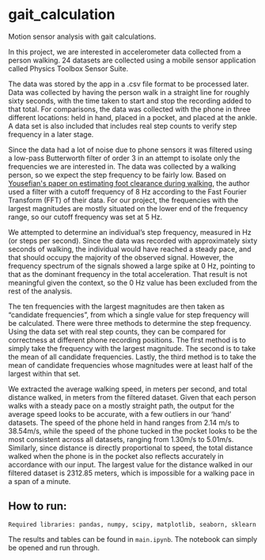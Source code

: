 # gait_calculation

Motion sensor analysis with gait calculations.

In this project, we are interested in accelerometer data collected from a person walking.
24 datasets are collected using a mobile sensor application called Physics Toolbox Sensor Suite.

The data was stored by the app in a .csv file format to be processed later. Data was collected by having the person walk in a straight line for roughly sixty seconds, with the time taken to start and stop the recording added to that total. For comparisons, the data was collected with the phone in three different locations: held in hand, placed in a pocket, and placed at the ankle. A data set is also included that includes real step counts to verify step frequency in a later stage.

Since the data had a lot of noise due to phone sensors it was filtered using a low-pass Butterworth filter of order 3 in an attempt to isolate only the frequencies we are interested in. The data was collected by a walking person, so we expect the step frequency to be fairly low. Based on [Yousefian's paper on estimating foot clearance during walking](https://summit.sfu.ca/item/17204), the author used a filter with a cutoff frequency of 8 Hz according to the Fast Fourier Transform (FFT) of their data. For our project, the frequencies with the largest magnitudes are mostly situated on the lower end of the frequency range, so our cutoff frequency was set at 5 Hz.

We attempted to determine an individual’s step frequency, measured in Hz (or steps per second). Since the data was recorded with approximately sixty seconds of walking, the individual would have reached a steady pace, and that should occupy the majority of the observed signal. However, the frequency spectrum of the signals showed a large spike at 0 Hz, pointing to that as the dominant frequency in the total acceleration. That result is not meaningful given the context, so the 0 Hz value has been excluded from the rest of the analysis.

The ten frequencies with the largest magnitudes are then taken as “candidate frequencies”, from which a single value for step frequency will be calculated. There were three methods to determine the step frequency. Using the data set with real step counts, they can be compared for correctness at different phone recording positions. The first method is to simply take the frequency with the largest magnitude. The second is to take the mean of all candidate frequencies. Lastly, the third method is to take the mean of candidate frequencies whose magnitudes were at least half of the largest within that set.

We extracted the average walking speed, in meters per second, and total distance walked, in meters from the filtered dataset. Given that each person walks with a steady pace on a mostly straight path, the output for the average speed looks to be accurate, with a few outliers in our ‘hand’ datasets. The speed of the phone held in hand ranges from 2.14 m/s to 38.54m/s, while the speed of the phone tucked in the pocket looks to be the most consistent across all datasets, ranging from 1.30m/s to 5.01m/s. Similarly, since distance is directly proportional to speed, the total distance walked when the phone is in the pocket also reflects accurately in accordance with our input. The largest value for the distance walked in our filtered dataset is 2312.85 meters, which is impossible for a walking pace in a span of a minute.



## How to run:
`Required libraries: pandas, numpy, scipy, matplotlib, seaborn, sklearn`

The results and tables can be found in `main.ipynb`. The notebook can simply be opened and run through.
